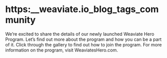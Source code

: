 # https:\_\_weaviate.io_blog_tags_community

We’re excited to share the details of our newly launched Weaviate Hero Program. Let’s find out more about the program and how you can be a part of it. Click through the gallery to find out how to join the program. For more information on the program, visit WeaviatesHero.com.
